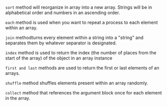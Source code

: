 `sort` method will reorganize in array into a new array. Strings will be in alphabetical order and numbers in an ascending order.

`each` method is used when you want to repeat a process to each element within an array.

`join` methodturns every element within a string into a "string" and separates them by whatever separator is designated.

`index` method is used to return the index (the number of places from the start of the array) of the object in an array instance

`first and last` methods are used to return the first or last elements of an arrays.

`shuffle` method shuffles elements present within an array randomly.

`collect` method that references the argument block once for each element in the array.
